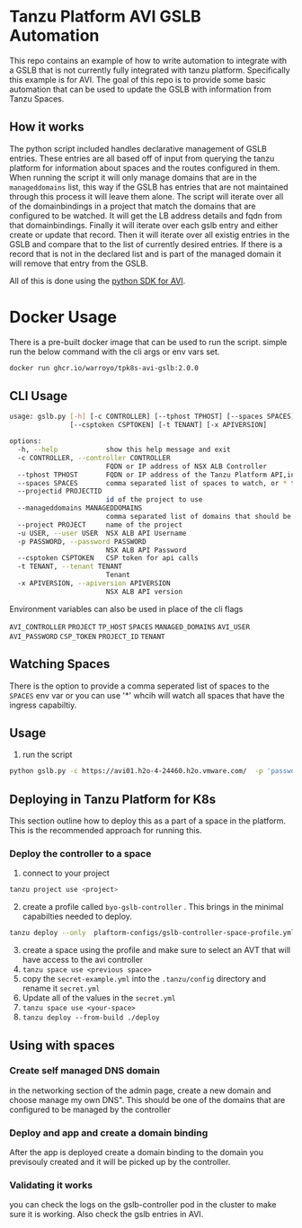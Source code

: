 # Tanzu Platform AVI GSLB Automation

This repo contains an example of how to write automation to integrate with a GSLB that is not currently fully integrated with tanzu platform. Specifically this example is for AVI. The goal of this repo is to provide some basic automation that can be used to update the GSLB with information from Tanzu Spaces. 

## How it works

The python script included handles declarative management of GSLB entries. These entries are all based off of input from querying the tanzu platform for information about spaces and the routes configured in them. When running the script it will only manage domains that are in the `manageddomains` list, this way if the GSLB has entries that are not maintained through this process it will leave them alone. The script will iterate over all of the domainbindings in a project that match the domains that are configured to be watched. It will get the LB address details and fqdn from that domainbindings. Finally it will iterate over each gslb entry and either create or update that record. Then it will iterate over all existig entries in the GSLB and compare that to the list of currently desired entries. If there is a record that is not in the declared list and is part of the managed domain it will remove that entry from the GSLB.

All of this is done using the [python SDK for AVI](https://github.com/avinetworks/sdk). 


# Docker Usage

There is a pre-built docker image that can be used to run the script. simple run the below command with the cli args or env vars set.

```bash
docker run ghcr.io/warroyo/tpk8s-avi-gslb:2.0.0
```

## CLI Usage

```bash
usage: gslb.py [-h] [-c CONTROLLER] [--tphost TPHOST] [--spaces SPACES] [--projectid PROJECTID] [--manageddomains MANAGEDDOMAINS] [--project PROJECT] [-u USER] [-p PASSWORD]
               [--csptoken CSPTOKEN] [-t TENANT] [-x APIVERSION]

options:
  -h, --help            show this help message and exit
  -c CONTROLLER, --controller CONTROLLER
                        FQDN or IP address of NSX ALB Controller
  --tphost TPHOST       FQDN or IP address of the Tanzu Platform API,including the scheme
  --spaces SPACES       comma separated list of spaces to watch, or * to watch all spaces that have ingress enabled
  --projectid PROJECTID
                        id of the project to use
  --manageddomains MANAGEDDOMAINS
                        comma separated list of domains that should be managed
  --project PROJECT     name of the project
  -u USER, --user USER  NSX ALB API Username
  -p PASSWORD, --password PASSWORD
                        NSX ALB API Password
  --csptoken CSPTOKEN   CSP token for api calls
  -t TENANT, --tenant TENANT
                        Tenant
  -x APIVERSION, --apiversion APIVERSION
                        NSX ALB API version
```

Environment variables can also be used in place of the cli flags

`AVI_CONTROLLER`
`PROJECT`
`TP_HOST`
`SPACES`
`MANAGED_DOMAINS`
`AVI_USER`
`AVI_PASSWORD`
`CSP_TOKEN`
`PROJECT_ID`
`TENANT`


## Watching Spaces

There is the option to provide a comma seperated list of spaces to the `SPACES` env var or you can use '*' whcih will watch all spaces that have the ingress capabiltiy.

## Usage

1. run the script

```bash
python gslb.py -c https://avi01.h2o-4-24460.h2o.vmware.com/  -p 'password' -u admin
```


## Deploying in Tanzu Platform for K8s

This section outline how to deploy this as a part of a space in the platform. This is the recommended approach for running this.

###  Deploy the controller to a space


1. connect to your project
```bash
tanzu project use <project>
```

2. create a profile called `byo-gslb-controller` . This brings in the minimal capabilties needed to deploy. 
   
```bash
tanzu deploy --only  plaftorm-configs/gslb-controller-space-profile.yml
```

3. create a space using the profile and make sure to select an AVT that will have access to the avi controller
4. `tanzu space use <previous space>`
5. copy the `secret-example.yml` into the `.tanzu/config` directory and rename it `secret.yml`
6. Update all of the values in the `secret.yml` 
5. `tanzu space use <your-space>`
6. `tanzu deploy --from-build ./deploy`


## Using with spaces


### Create self managed DNS domain

in the networking section of the admin page, create a new domain and choose manage my own DNS". This should be one of the domains that are configured to be managed by the controller

### Deploy and app and create a  domain binding

After the app is deployed create a domain binding to the domain you previsouly created and it will be picked up by the controller. 

### Validating it works

you can check the logs on the gslb-controller pod in the cluster to make sure it is working. Also check the gslb entries in AVI.
